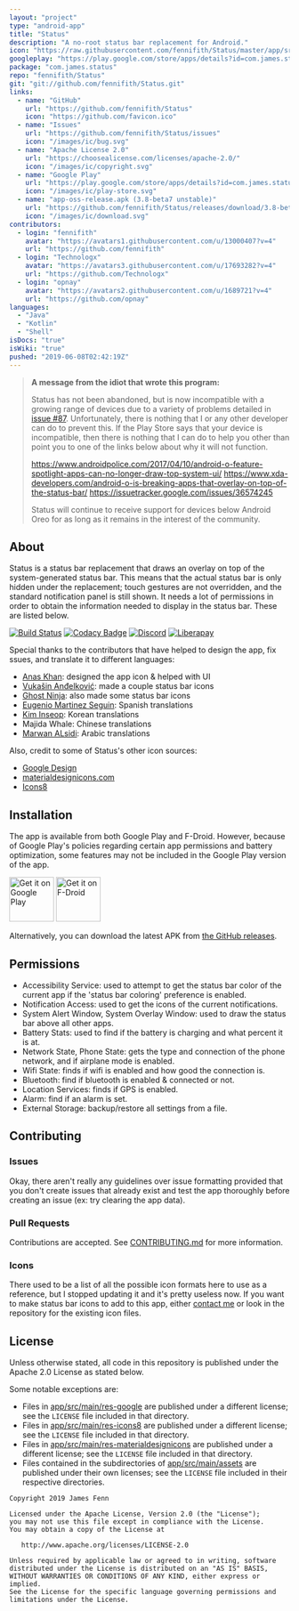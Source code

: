 ```yaml
---
layout: "project"
type: "android-app"
title: "Status"
description: "A no-root status bar replacement for Android."
icon: "https://raw.githubusercontent.com/fennifith/Status/master/app/src/main/res/mipmap-xxxhdpi/ic_launcher_web.png"
googleplay: "https://play.google.com/store/apps/details?id=com.james.status"
package: "com.james.status"
repo: "fennifith/Status"
git: "git://github.com/fennifith/Status.git"
links: 
  - name: "GitHub"
    url: "https://github.com/fennifith/Status"
    icon: "https://github.com/favicon.ico"
  - name: "Issues"
    url: "https://github.com/fennifith/Status/issues"
    icon: "/images/ic/bug.svg"
  - name: "Apache License 2.0"
    url: "https://choosealicense.com/licenses/apache-2.0/"
    icon: "/images/ic/copyright.svg"
  - name: "Google Play"
    url: "https://play.google.com/store/apps/details?id=com.james.status"
    icon: "/images/ic/play-store.svg"
  - name: "app-oss-release.apk (3.8-beta7 unstable)"
    url: "https://github.com/fennifith/Status/releases/download/3.8-beta7/app-oss-release.apk"
    icon: "/images/ic/download.svg"
contributors: 
  - login: "fennifith"
    avatar: "https://avatars1.githubusercontent.com/u/13000407?v=4"
    url: "https://github.com/fennifith"
  - login: "Technologx"
    avatar: "https://avatars3.githubusercontent.com/u/17693282?v=4"
    url: "https://github.com/Technologx"
  - login: "opnay"
    avatar: "https://avatars2.githubusercontent.com/u/1689721?v=4"
    url: "https://github.com/opnay"
languages: 
  - "Java"
  - "Kotlin"
  - "Shell"
isDocs: "true"
isWiki: "true"
pushed: "2019-06-08T02:42:19Z"
---
```


> **A message from the idiot that wrote this program:**
> 
> Status has not been abandoned, but is now incompatible with a growing range of
> devices due to a variety of problems detailed in
> [issue #87](https://jfenn.me/redirects/?t=github&d=Status/issues/87).
> Unfortunately, there is nothing that I or any other developer can do to
> prevent this. If the Play Store says that your device is incompatible, then
> there is nothing that I can do to help you other than point you to one of the
> links below about why it will not function.
> 
> https://www.androidpolice.com/2017/04/10/android-o-feature-spotlight-apps-can-no-longer-draw-top-system-ui/
> https://www.xda-developers.com/android-o-is-breaking-apps-that-overlay-on-top-of-the-status-bar/
> https://issuetracker.google.com/issues/36574245
> 
> Status will continue to receive support for devices below Android Oreo for as
> long as it remains in the interest of the community.

## About

Status is a status bar replacement that draws an overlay on top of the
system-generated status bar. This means that the actual status bar is only
hidden under the replacement; touch gestures are not overridden, and the
standard notification panel is still shown. It needs a lot of permissions in
order to obtain the information needed to display in the status bar. These are
listed below.

[![Build Status](https://travis-ci.com/fennifith/Status.svg)](https://travis-ci.com/fennifith/Status)
[![Codacy Badge](https://api.codacy.com/project/badge/Grade/4f0694753964424b82ccb3544d24df2a)](https://www.codacy.com/app/fennifith/Status?utm_source=github.com&amp;utm_medium=referral&amp;utm_content=fennifith/Status&amp;utm_campaign=Badge_Grade)
[![Discord](https://img.shields.io/discord/514625116706177035.svg?logo=discord&colorB=7289da)](https://discord.gg/ugwZR7V)
[![Liberapay](https://img.shields.io/badge/liberapay-donate-yellow.svg?logo=liberapay)](https://liberapay.com/fennifith/donate)

Special thanks to the contributors that have helped to design the app, fix
ssues, and translate it to different languages:

- [Anas Khan](https://twitter.com/MAKTHG): designed the app icon & helped with UI
- [Vukašin Anđelković](https://dribbble.com/zavukodlak): made a couple status bar icons
- [Ghost Ninja](https://technologx.com/): also made some status bar icons
- [Eugenio Martinez Seguin](https://github.com/Ryo567): Spanish translations
- [Kim Inseop](https://github.com/opnay): Korean translations
- Majida Whale: Chinese translations
- [Marwan ALsidi](https://github.com/Alsidi-Group): Arabic translations

Also, credit to some of Status's other icon sources:

- [Google Design](https://material.io/tools/icons/)
- [materialdesignicons.com](https://materialdesignicons.com/)
- [Icons8](https://icons8.com/icons)

## Installation

The app is available from both Google Play and F-Droid. However, because of
Google Play's policies regarding certain app permissions and battery
optimization, some features may not be included in the Google Play version of
the app.

[<img src="https://play.google.com/intl/en_us/badges/images/generic/en_badge_web_generic.png"
    alt="Get it on Google Play"
    height="80">](https://play.google.com/store/apps/details?id=com.james.status)
[<img src="https://f-droid.org/badge/get-it-on.png"
      alt="Get it on F-Droid"
      height="80">](https://f-droid.org/en/packages/com.james.status/)

Alternatively, you can download the latest APK from
[the GitHub releases](https://github.com/fennifith/Status/blob/master/../../releases/).

## Permissions

- Accessibility Service: used to attempt to get the status bar color of the current app if the 'status bar coloring' preference is enabled.
- Notification Access: used to get the icons of the current notifications.
- System Alert Window, System Overlay Window: used to draw the status bar above all other apps.
- Battery Stats: used to find if the battery is charging and what percent it is at.
- Network State, Phone State: gets the type and connection of the phone network, and if airplane mode is enabled.
- Wifi State: finds if wifi is enabled and how good the connection is.
- Bluetooth: find if bluetooth is enabled & connected or not.
- Location Services: finds if GPS is enabled.
- Alarm: find if an alarm is set.
- External Storage: backup/restore all settings from a file.

## Contributing

### Issues

Okay, there aren't really any guidelines over issue formatting provided that
you don't create issues that already exist and test the app thoroughly before
creating an issue (ex: try clearing the app data).

### Pull Requests

Contributions are accepted. See [CONTRIBUTING.md](https://github.com/fennifith/Status/blob/master/./.github/CONTRIBUTING.md)
for more information.

### Icons

There used to be a list of all the possible icon formats here to use as a
reference, but I stopped updating it and it's pretty useless now. If you want
to make status bar icons to add to this app, either [contact me](mailto:contact@jfenn.me)
or look in the repository for the existing icon files.

## License

Unless otherwise stated, all code in this repository is published under the
Apache 2.0 License as stated below.

Some notable exceptions are:
- Files in [app/src/main/res-google](./app/src/main/res-google) are published under a different license; see the `LICENSE` file included in that directory.
- Files in [app/src/main/res-icons8](./app/src/main/res-icons8) are published under a different license; see the `LICENSE` file included in that directory.
- Files in [app/src/main/res-materialdesignicons](./app/src/main/res-materialdesignicons) are published under a different license; see the `LICENSE` file included in that directory.
- Files contained in the subdirectories of [app/src/main/assets](./app/src/main/assets) are published under their own licenses; see the `LICENSE` file included in their respective directories.

```nohighlight
Copyright 2019 James Fenn

Licensed under the Apache License, Version 2.0 (the "License");
you may not use this file except in compliance with the License.
You may obtain a copy of the License at

   http://www.apache.org/licenses/LICENSE-2.0

Unless required by applicable law or agreed to in writing, software
distributed under the License is distributed on an "AS IS" BASIS,
WITHOUT WARRANTIES OR CONDITIONS OF ANY KIND, either express or implied.
See the License for the specific language governing permissions and
limitations under the License.
```
